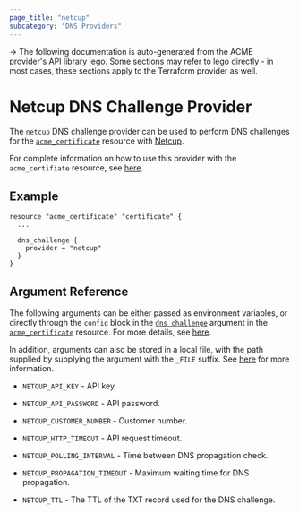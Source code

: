 ```yaml
---
page_title: "netcup"
subcategory: "DNS Providers"
---
```


-> The following documentation is auto-generated from the ACME
provider's API library [lego](https://go-acme.github.io/lego/).  Some
sections may refer to lego directly - in most cases, these sections
apply to the Terraform provider as well.

# Netcup DNS Challenge Provider

The `netcup` DNS challenge provider can be used to perform DNS challenges for
the [`acme_certificate`][resource-acme-certificate] resource with
[Netcup](https://www.netcup.eu/).

[resource-acme-certificate]: ../resources/certificate.md

For complete information on how to use this provider with the `acme_certifiate`
resource, see [here][resource-acme-certificate-dns-challenges].

[resource-acme-certificate-dns-challenges]: ../resources/certificate.md#using-dns-challenges

## Example

```hcl
resource "acme_certificate" "certificate" {
  ...

  dns_challenge {
    provider = "netcup"
  }
}
```
## Argument Reference

The following arguments can be either passed as environment variables, or
directly through the `config` block in the
[`dns_challenge`][resource-acme-certificate-dns-challenge-arg] argument in the
[`acme_certificate`][resource-acme-certificate] resource. For more details, see
[here][resource-acme-certificate-dns-challenges].

[resource-acme-certificate-dns-challenge-arg]: ../resources/certificate.md#dns_challenge

In addition, arguments can also be stored in a local file, with the path
supplied by supplying the argument with the `_FILE` suffix. See
[here][acme-certificate-file-arg-example] for more information.

[acme-certificate-file-arg-example]: ../resources/certificate.md#using-variable-files-for-provider-arguments

* `NETCUP_API_KEY` - API key.
* `NETCUP_API_PASSWORD` - API password.
* `NETCUP_CUSTOMER_NUMBER` - Customer number.

* `NETCUP_HTTP_TIMEOUT` - API request timeout.
* `NETCUP_POLLING_INTERVAL` - Time between DNS propagation check.
* `NETCUP_PROPAGATION_TIMEOUT` - Maximum waiting time for DNS propagation.
* `NETCUP_TTL` - The TTL of the TXT record used for the DNS challenge.


